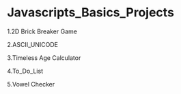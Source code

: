 # Javascripts_Basics_Projects

1.2D Brick Breaker Game

2.ASCII_UNICODE

3.Timeless Age Calculator

4.To_Do_List

5.Vowel Checker

